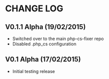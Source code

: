 CHANGE LOG
==========


## V0.1.1 Alpha (19/02/2015)

* Switched over to the main php-cs-fixer repo
* Disabled .php_cs configuration


## V0.1 Alpha (17/02/2015)

* Initial testing release
